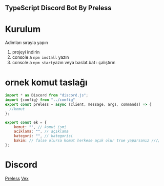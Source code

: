 ## TypeScript Discord Bot By Preless

# Kurulum
Adimları sırayla yapın <br>
1) projeyi indirin
2) console a `npm install` yazın
3) console a `npm start`yazın veya baslat.bat ı çalıştırın

# ornek komut taslağı

```js
import * as Discord from "discord.js";
import {config} from "../config"
export const preless = async (client, message, args, commands) => { 
  //komut
};

export const ek = {
    komut: "", // komut ismi
    aciklama: "", // açıklama
    kategori: "", // kategorisi
    bakim: // false olursa komut herkese açık olur true yaparsanız ////sadece config deki işi kullanabilir
};
```

# Discord
[Preless](https://discord.gg/KrQwqeCW)
[Vex](https://discord.gg/XFyWu9gEtP)
